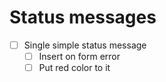# Status messages

- [ ] Single simple status message
    - [ ] Insert on form error
    - [ ] Put red color to it
